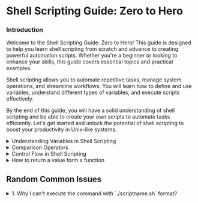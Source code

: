 # Shell Scripting Guide: Zero to Hero

### Introduction

Welcome to the Shell Scripting Guide: Zero to Hero! This guide is designed to help you learn shell scripting from scratch and advance to creating powerful automation scripts. Whether you're a beginner or looking to enhance your skills, this guide covers essential topics and practical examples.

Shell scripting allows you to automate repetitive tasks, manage system operations, and streamline workflows. You will learn how to define and use variables, understand different types of variables, and execute scripts effectively.

By the end of this guide, you will have a solid understanding of shell scripting and be able to create your own scripts to automate tasks efficiently. Let's get started and unlock the potential of shell scripting to boost your productivity in Unix-like systems.

<details>
 <summary> Understanding Variables in Shell Scripting</summary>

#### What is a Variable?

A variable in shell scripting is a named storage location that can hold a value. Variables are used to store data that can be referenced and manipulated within a script. This makes it easier to write flexible and reusable code.

#### Use of Variables

Variables are used in scripts to:
- Store user inputs
  - Hold the results of commands
  - Configure script behavior
  - Manage data processing

#### Types of Variables

1. **Local Variables**: These are defined within a script or a function and are only accessible within that context.
   2. **Environment Variables**: These are defined in the shell environment and are accessible to any child process or script.
   3. **Positional Parameters**: These are variables that hold the arguments passed to a script from the command line.

### Defining and Using Variables

#### Defining a Variable

**Explanation**: Variables are defined by assigning a value to a name. This value can then be used throughout the script by referencing the variable name.

```sh
#!/bin/bash

# Define a variable
greeting="Hello, World!"

# Use the variable
echo $greeting
```

#### Passing Variables from the Command Line

**Explanation**: Variables can be passed to a script as arguments, known as positional parameters. The script can access these parameters using special variables like `$0`, `$1`, `$2`, and so on.

```sh
#!/bin/bash

# Accessing positional parameters
echo "Script name: $0"
echo "First argument: $1"
echo "Second argument: $2"

# Example of using all arguments
echo "All arguments: $@"
```

Running the script:

```sh
./script.sh arg1 arg2
```

Output:

```sh
Script name: ./script.sh
First argument: arg1
Second argument: arg2
All arguments: arg1 arg2
```

### Different Kinds of Variables with Examples

#### Local Variables

**Explanation**: Local variables are defined within a script or a function and are only accessible within that context. They are used to store temporary data that is only needed within a specific scope.

```sh
#!/bin/bash

name="Alice"
echo "Name: $name"
```

#### Environment Variables

**Explanation**: Environment variables are defined in the shell environment and are accessible to any child process or script. They are used to store system-wide values, such as the home directory and user information.

```sh
#!/bin/bash

# Print an environment variable
echo "Home directory: $HOME"
echo "User: $USER"
echo "Shell: $SHELL"
```

#### Positional Parameters

**Explanation**: Positional parameters hold the arguments passed to a script from the command line. They allow the script to accept input and make decisions based on that input.

```sh
#!/bin/bash

echo "First argument: $1"
echo "Second argument: $2"
```

#### Special Variables

**Explanation**: Special variables provide additional information about the script and its execution environment. These include the number of arguments, all arguments, the exit status of the last command, the process ID of the current script, and the process ID of the last background command.

- **`$#`**: Number of arguments passed to the script
  - **`$@`**: All arguments passed to the script
  - **`$?`**: Exit status of the last command executed
  - **`$$`**: Process ID of the current script
  - **`$!`**: Process ID of the last background command

```sh
#!/bin/bash

echo "Number of arguments: $#"
echo "All arguments: $@"
echo "Exit status of the last command: $?"
echo "Process ID of the current script: $$"
echo "Process ID of the last background command: $!"
```

### Practical Examples

#### Example 1: Using Local Variables

**Explanation**: This script defines a local variable `name` and uses it to print a greeting message. Local variables are used within the script to store temporary values.

```sh
#!/bin/bash

name="Alice"
echo "Hello, $name!"
```

#### Example 2: Using Environment Variables

**Explanation**: This script prints the values of several environment variables. Environment variables provide information about the user's environment and can be accessed from any script or process.

```sh
#!/bin/bash

echo "Your home directory is: $HOME"
echo "You are logged in as: $USER"
echo "Your shell is: $SHELL"
```

#### Example 3: Using Positional Parameters

**Explanation**: This script checks the number of arguments passed to it and prints them. Positional parameters allow the script to accept and process input from the command line.

```sh
#!/bin/bash

if [ $# -eq 2 ]; then
    echo "First argument: $1"
    echo "Second argument: $2"
else
    echo "Please provide exactly two arguments."
fi
```

#### Example 4: Using Special Variables

**Explanation**: This script demonstrates the use of special variables. One of these special variables is `$$`, which represents the process ID (PID) of the current script. The process ID is a unique number assigned to each running process in the operating system. It is useful for tracking and managing processes.

```sh
#!/bin/bash

echo "This script is called: $0"
echo "It received $# arguments: $@"
echo "The exit status of the last command is: $?"
echo "The process ID of this script is: $$"
echo "The process ID of the last background command is: $!"
```
Variables in shell scripting are essential for writing dynamic and flexible scripts. They allow you to store and manipulate data, making it easier to handle user inputs, process data, and configure script behavior. Understanding how to define and use different types of variables, including local variables, environment variables, positional parameters, and special variables, is fundamental to effective shell scripting.
</details>

<details>
<summary>Comparison Operators</summary>

 In bash scripting, comparison operators are used in conditional statements to compare values. Here is a list of common comparison operators along with examples of how to use them.

### Numeric Comparison Operators

- **`-eq`**: Equal to
  ```sh
  if [ "$a" -eq "$b" ]; then
    echo "$a is equal to $b"
  fi
  ```

- **`-ne`**: Not equal to
  ```sh
  if [ "$a" -ne "$b" ]; then
    echo "$a is not equal to $b"
  fi
  ```

- **`-lt`**: Less than
  ```sh
  if [ "$a" -lt "$b" ]; then
    echo "$a is less than $b"
  fi
  ```

- **`-le`**: Less than or equal to
  ```sh
  if [ "$a" -le "$b" ]; then
    echo "$a is less than or equal to $b"
  fi
  ```

- **`-gt`**: Greater than
  ```sh
  if [ "$a" -gt "$b" ]; then
    echo "$a is greater than $b"
  fi
  ```

- **`-ge`**: Greater than or equal to
  ```sh
  if [ "$a" -ge "$b" ]; then
    echo "$a is greater than or equal to $b"
  fi
  ```

### String Comparison Operators

- **`=`**: Equal to
  ```sh
  if [ "$a" = "$b" ]; then
    echo "$a is equal to $b"
  fi
  ```

- **`!=`**: Not equal to
  ```sh
  if [ "$a" != "$b" ]; then
    echo "$a is not equal to $b"
  fi
  ```

- **`<`**: Less than (lexicographical order)
  ```sh
  if [[ "$a" < "$b" ]]; then
    echo "$a is less than $b"
  fi
  ```

- **`>`**: Greater than (lexicographical order)
  ```sh
  if [[ "$a" > "$b" ]]; then
    echo "$a is greater than $b"
  fi
  ```

- **`-z`**: String is null (empty)
  ```sh
  if [ -z "$a" ]; then
    echo "String is empty"
  fi
  ```

- **`-n`**: String is not null (not empty)
  ```sh
  if [ -n "$a" ]; then
    echo "String is not empty"
  fi
  ```

### File Comparison Operators

- **`-e`**: File exists
  ```sh
  if [ -e "$file" ]; then
    echo "File exists"
  fi
  ```

- **`-f`**: File is a regular file
  ```sh
  if [ -f "$file" ]; then
    echo "File is a regular file"
  fi
  ```

- **`-d`**: File is a directory
  ```sh
  if [ -d "$directory" ]; then
    echo "Directory exists"
  fi
  ```

- **`-s`**: File is not empty
  ```sh
  if [ -s "$file" ]; then
    echo "File is not empty"
  fi
  ```

- **`-r`**: File is readable
  ```sh
  if [ -r "$file" ]; then
    echo "File is readable"
  fi
  ```

- **`-w`**: File is writable
  ```sh
  if [ -w "$file" ]; then
    echo "File is writable"
  fi
  ```

- **`-x`**: File is executable
  ```sh
  if [ -x "$file" ]; then
    echo "File is executable"
  fi
  ```

### Example Script Using Various Comparison Operators

```sh
#!/bin/bash

a=5
b=10
file="example.txt"
string1="hello"
string2="world"

# Numeric comparison
if [ "$a" -lt "$b" ]; then
    echo "$a is less than $b"
fi

# String comparison
if [ "$string1" != "$string2" ]; then
    echo "$string1 is not equal to $string2"
fi

# File comparison
if [ -e "$file" ]; then
    echo "File $file exists"
else
    echo "File $file does not exist"
fi

# String length comparison
if [ -z "$string1" ]; then
    echo "String is empty"
else
    echo "String is not empty"
fi
```

These comparison operators are commonly used in bash scripting to perform various checks and conditions. They are essential for writing robust and flexible scripts.

</details>

<details>
  <summary>Control Flow in Shell Scripting</summary>

  Control flow statements are used to execute specific blocks of code based on conditions or iterations. Here are the main control flow statements in shell scripting:

  1. `if-else`
  2. `for`
  3. `while`
  4. `until` (similar to `do-while` in other languages)
  5. `case` (similar to `switch` in other languages)

  <details>
    <summary>if-else</summary>

    The `if-else` statement allows you to execute a block of code if a condition is true and another block if the condition is false.

    **Example 1: Check if a File Exists**
    ```sh
    #!/bin/bash

    FILE="example.txt"

    if [ -e "$FILE" ]; then
        echo "The file $FILE exists."
    else
        echo "The file $FILE does not exist."
    fi
    ```

    **Example 2: Compare Two Numbers**
    ```sh
    #!/bin/bash

    NUM1=10
    NUM2=20

    if [ "$NUM1" -gt "$NUM2" ]; then
        echo "$NUM1 is greater than $NUM2."
    else
        echo "$NUM1 is not greater than $NUM2."
    fi
    ```
  </details>

  <details>
    <summary>for</summary>

    The `for` loop is used to iterate over a list of items or a range of numbers.

    **Example 1: Iterate Over a List of Strings**
    ```sh
    #!/bin/bash

    for NAME in Alice Bob Charlie; do
        echo "Hello, $NAME!"
    done
    ```

    **Example 2: Iterate Over a Range of Numbers**
    ```sh
    #!/bin/bash

    for i in {1..5}; do
        echo "Iteration $i"
    done
    ```
  </details>

  <details>
    <summary>while</summary>

    The `while` loop is used to execute a block of code as long as a condition is true.

    **Example: Monitor the Status of an EC2 Instance**
    ```sh
    #!/bin/bash

    INSTANCE_ID="i-0abcd1234efgh5678"
    STATUS=$(aws ec2 describe-instances --instance-ids $INSTANCE_ID --query "Reservations[0].Instances[0].State.Name" --output text)

    while [ "$STATUS" != "running" ]; do
        echo "Instance status: $STATUS"
        sleep 10
        STATUS=$(aws ec2 describe-instances --instance-ids $INSTANCE_ID --query "Reservations[0].Instances[0].State.Name" --output text)
    done

    echo "Instance is now running."
    ```
  </details>

  <details>
    <summary>until</summary>

    The `until` loop is similar to the `while` loop but it executes as long as the condition is false (essentially the inverse of `while`).

    **Example: Wait Until a Condition is Met**
    ```sh
    #!/bin/bash

    COUNT=1

    until [ "$COUNT" -gt 5 ]; do
        echo "Count is $COUNT"
        COUNT=$((COUNT + 1))
    done
    ```

    **Note**: In many scenarios, `until` can be used similarly to a `do-while` loop in other languages.
  </details>

  <details>
    <summary>case</summary>

    The `case` statement allows you to execute different blocks of code based on the value of a variable.

    **Example: Check a Variable's Value**
    ```sh
    #!/bin/bash

    OPTION="B"

    case $OPTION in
        "A")
            echo "Option A selected."
            ;;
        "B")
            echo "Option B selected."
            ;;
        "C")
            echo "Option C selected."
            ;;
        *)
            echo "Invalid option."
            ;;
    esac
    ```
  </details>

  ### Practical Examples Using Control Flow

  **Example: Backup Files to S3 Using a `for` Loop**
  ```sh
  #!/bin/bash

  DIRECTORY="/path/to/directory"
  BUCKET_NAME="my-backup-bucket"

  if [ -d "$DIRECTORY" ]; then
      for FILE in $DIRECTORY/*; do
          aws s3 cp "$FILE" s3://$BUCKET_NAME/ --recursive
          echo "Uploaded $FILE to $BUCKET_NAME"
      done
  else
      echo "Directory $DIRECTORY does not exist."
  fi
  ```

  **Example: Start Multiple EC2 Instances Using a `for` Loop**
  ```sh
  #!/bin/bash

  INSTANCE_IDS=("i-0abcd1234efgh5678" "i-1abcd1234efgh5678")

  for INSTANCE_ID in "${INSTANCE_IDS[@]}"; do
      aws ec2 start-instances --instance-ids $INSTANCE_ID
      echo "Starting instance $INSTANCE_ID"
  done
  ```

  **Example: Create and Terminate EC2 Instances Using `while` Loop**
  ```sh
  #!/bin/bash

  AMI_ID="ami-0abcdef1234567890"
  INSTANCE_TYPE="t2.micro"
  KEY_NAME="my-key-pair"
  INSTANCE_ID=$(aws ec2 run-instances --image-id $AMI_ID --instance-type $INSTANCE_TYPE --key-name $KEY_NAME --query "Instances[0].InstanceId" --output text)

  echo "Launched instance $INSTANCE_ID. Waiting for 60 seconds..."
  sleep 60

  aws ec2 terminate-instances --instance-ids $INSTANCE_ID
  echo "Terminated instance $INSTANCE_ID."
  ```

  **Example: Monitor S3 Bucket Size Using `until` Loop**
  ```sh
  #!/bin/bash

  BUCKET_NAME="my-bucket"
  THRESHOLD=1000000000 # 1GB in bytes

  until [ $(aws s3api list-objects --bucket $BUCKET_NAME --query "sum(Contents[].Size)" --output text) -gt $THRESHOLD ]; do
      echo "Bucket size is below threshold. Checking again in 10 seconds..."
      sleep 10
  done

  echo "Bucket size exceeds threshold."
  ```

  **Example: Enable Versioning on S3 Buckets Using `case` Statement**
  ```sh
  #!/bin/bash

  BUCKET_NAME="my-bucket"
  VERSIONING_STATUS=$(aws s3api get-bucket-versioning --bucket $BUCKET_NAME --query "Status" --output text)

  case $VERSIONING_STATUS in
      "Enabled")
          echo "Versioning is already enabled on $BUCKET_NAME."
          ;;
      "Suspended")
          echo "Versioning is suspended on $BUCKET_NAME. Enabling versioning..."
          aws s3api put-bucket-versioning --bucket $BUCKET_NAME --versioning-configuration Status=Enabled
          ;;
      *)
          echo "Versioning is not enabled on $BUCKET_NAME. Enabling versioning..."
          aws s3api put-bucket-versioning --bucket $BUCKET_NAME --versioning-configuration Status=Enabled
          ;;
  esac
  ```

  ### Additional Useful AWS CLI Commands for Practice

  1. **Create an S3 Bucket and Upload a File**
      ```sh
      #!/bin/bash

      BUCKET_NAME="my-new-bucket"
      FILE_TO_UPLOAD="myfile.txt"

      aws s3 mb s3://$BUCKET_NAME
      aws s3 cp $FILE_TO_UPLOAD s3://$BUCKET_NAME/
      echo "File $FILE_TO_UPLOAD uploaded to bucket $BUCKET_NAME."
      ```

  2. **Describe EC2 Instances in a Specific Region**
      ```sh
      #!/bin/bash

      REGION=$1

      if [ -z "$REGION" ]; then
          echo "Please specify a region."
          exit 1
      fi

      aws ec2 describe-instances --region $REGION
      ```

  3. **Monitor S3 Bucket Size**
      ```sh
      #!/bin/bash

      BUCKET_NAME="my-bucket"
      THRESHOLD=1000000000 # 1GB in bytes

      BUCKET_SIZE=$(aws s3api list-objects --bucket $BUCKET_NAME --query "sum(Contents[].Size)" --output text)

      if [ "$BUCKET_SIZE" -gt "$THRESHOLD" ]; then
          echo "Warning: Bucket size exceeds threshold. Current size: $BUCKET_SIZE bytes."
      else
          echo

 "Bucket size is within limits. Current size: $BUCKET_SIZE bytes."
      fi
      ```

  ### Summary

  This section covers various control flow statements in shell scripting, including `if-else`, `for`, `while`, `until`, and `case`. Each control flow structure is explained with practical examples, making it easier to understand and apply in real-world scenarios. By mastering these control flow statements, you will be able to write more robust and flexible shell scripts to automate tasks and manage system operations efficiently.
</details>

<details>
    <summary>How to return a value form a function</summary>
In a bash script, you can define a function that returns a value by using command substitution. Although bash functions do not have a direct way to return a value like functions in some other programming languages, you can use `echo` to output the value and then capture that output using command substitution (`$(...)` or backticks).

Here's an example of a bash function that calculates the sum of two numbers and returns the result:

```bash
#!/bin/bash

# Define a function to calculate the sum of two numbers
function sum {
  local num1=$1
  local num2=$2
  local result=$((num1 + num2))
  echo $result
}

# Call the function and capture the return value
result=$(sum 5 3)

# Print the result
echo "The sum is: $result"
```

### Explanation

1. **Function Definition**:
   ```bash
   function sum {
     local num1=$1
     local num2=$2
     local result=$((num1 + num2))
     echo $result
   }
   ```
    - `function sum { ... }`: Defines a function named `sum`.
    - `local num1=$1`: Assigns the first argument passed to the function to the variable `num1`.
    - `local num2=$2`: Assigns the second argument passed to the function to the variable `num2`.
    - `local result=$((num1 + num2))`: Calculates the sum of `num1` and `num2` and stores it in the variable `result`.
    - `echo $result`: Outputs the value of `result`.

2. **Function Call and Capturing Output**:
   ```bash
   result=$(sum 5 3)
   ```
    - `$(sum 5 3)`: Calls the `sum` function with arguments `5` and `3`. The `echo` output from the function is captured using command substitution and assigned to the variable `result`.

3. **Printing the Result**:
   ```bash
   echo "The sum is: $result"
   ```
    - Prints the captured result.

### Running the Script

To run the script, save it to a file (e.g., `sum_script.sh`), make it executable, and execute it:

```bash
chmod +x sum_script.sh
./sum_script.sh
```

This script will output:

```
The sum is: 8
```

This is a simple example demonstrating how to return values from a bash function using `echo` and command substitution. You can apply this pattern to more complex functions as needed.

### Examples of function return using AWS Services

Here are some examples of using bash functions with return values in the context of interacting with AWS services. We'll use the AWS CLI to demonstrate these examples.

### Example 1: Check if an S3 Bucket Exists

This function checks if a specified S3 bucket exists and returns `0` if it does or `1` if it doesn't.

```bash
#!/bin/bash

function bucket_exists {
  local bucket_name=$1
  aws s3 ls "s3://$bucket_name" > /dev/null 2>&1
  if [ $? -eq 0 ]; then
    echo "Bucket exists"
    return 0
  else
    echo "Bucket does not exist"
    return 1
  fi
}

bucket_exists "my-example-bucket"
bucket_status=$?

if [ $bucket_status -eq 0 ]; then
  echo "The bucket exists."
else
  echo "The bucket does not exist."
fi
```

### Example 2: Get the Instance ID of an EC2 Instance by Tag

This function retrieves the instance ID of an EC2 instance with a specific tag key-value pair.

```bash
#!/bin/bash

function get_instance_id {
  local tag_key=$1
  local tag_value=$2
  local instance_id=$(aws ec2 describe-instances --filters "Name=tag:$tag_key,Values=$tag_value" --query "Reservations[*].Instances[*].InstanceId" --output text)
  echo $instance_id
}

instance_id=$(get_instance_id "Name" "my-ec2-instance")

if [ -n "$instance_id" ]; then
  echo "Instance ID: $instance_id"
else
  echo "No instance found with the specified tag."
fi
```

### Example 3: Get the Public IP of an EC2 Instance

This function retrieves the public IP address of an EC2 instance given its instance ID.

```bash
#!/bin/bash

function get_public_ip {
  local instance_id=$1
  local public_ip=$(aws ec2 describe-instances --instance-ids $instance_id --query "Reservations[*].Instances[*].PublicIpAddress" --output text)
  echo $public_ip
}

instance_id="i-0abcdef1234567890"
public_ip=$(get_public_ip $instance_id)

if [ -n "$public_ip" ]; then
  echo "Public IP: $public_ip"
else
  echo "Instance does not have a public IP address."
fi
```

### Example 4: Create a New S3 Bucket

This function creates a new S3 bucket and returns the status of the creation operation.

```bash
#!/bin/bash

function create_bucket {
  local bucket_name=$1
  aws s3api create-bucket --bucket $bucket_name --region us-east-1 > /dev/null 2>&1
  if [ $? -eq 0 ]; then
    echo "Bucket created successfully"
    return 0
  else
    echo "Failed to create bucket"
    return 1
  fi
}

create_bucket "my-new-bucket"
bucket_creation_status=$?

if [ $bucket_creation_status -eq 0 ]; then
  echo "Bucket was created successfully."
else
  echo "Bucket creation failed."
fi
```

### Example 5: Get the List of All EC2 Instances

This function retrieves and prints a list of all EC2 instance IDs.

```bash
#!/bin/bash

function list_instances {
  local instance_ids=$(aws ec2 describe-instances --query "Reservations[*].Instances[*].InstanceId" --output text)
  echo $instance_ids
}

instance_ids=$(list_instances)

if [ -n "$instance_ids" ]; then
  echo "Instance IDs:"
  for id in $instance_ids; do
    echo $id
  done
else
  echo "No instances found."
fi
```

### Summary

These examples demonstrate how to use bash functions to interact with AWS services and return values. By using `echo` to output results and capturing them with command substitution, you can effectively manage and utilize AWS resources within bash scripts. These scripts can be adapted and expanded for various AWS automation tasks.


</details>

##  Random Common Issues

 <details> 
    <summary>1. Why I can't execute the command with `./scriptname.sh` format?</summary>
 
If you can't execute a script using the `./scriptname.sh` format but can execute it using the `sh scriptname.sh` format, it is likely due to one or more of the following reasons:

1. **Lack of Execute Permissions**:
   - For a script to be executed with `./scriptname.sh`, it needs to have execute permissions. Without execute permissions, the shell will not allow the script to be run directly.

2. **Incorrect Shebang Line**:
   - The shebang line (`#!/bin/bash` or `#!/bin/sh`) at the top of the script specifies which interpreter should be used to run the script. If this line is missing or incorrect, the script may not run as expected when executed directly.

3. **Path Issues**:
   - The current directory (`.`) might not be in your `PATH`. When you use `./scriptname.sh`, you are specifying the path to the script explicitly. 

### Steps to Fix the Issue

#### 1. Add Execute Permissions

To add execute permissions to your script, use the `chmod` command:

```sh
chmod +x scriptname.sh
```

After adding execute permissions, you should be able to run the script with `./scriptname.sh`.

#### 2. Verify the Shebang Line

Ensure that the first line of your script specifies the correct interpreter:

```sh
#!/bin/bash
```

For example, the script should look something like this:

```sh
#!/bin/bash
echo "Hello, World!"
```

#### 3. Check the Path

Make sure you are in the correct directory and specify the relative or absolute path to the script. If you are in the same directory as the script, you can use `./`:

```sh
cd /path/to/directory
./scriptname.sh
```

### Example

Here’s an example script with proper permissions and a correct shebang line:

#### Create the Script

```sh
echo '#!/bin/bash' > scriptname.sh
echo 'echo "Hello, World!"' >> scriptname.sh
```

#### Add Execute Permissions

```sh
chmod +x scriptname.sh
```

#### Execute the Script

```sh
./scriptname.sh
```

Output:

```sh
Hello, World!
```

### Summary

- Ensure the script has execute permissions: `chmod +x scriptname.sh`.
- Verify the shebang line is correct: `#!/bin/bash` at the top of the script.
- Use the correct path to execute the script: `./scriptname.sh`.

</details> 

